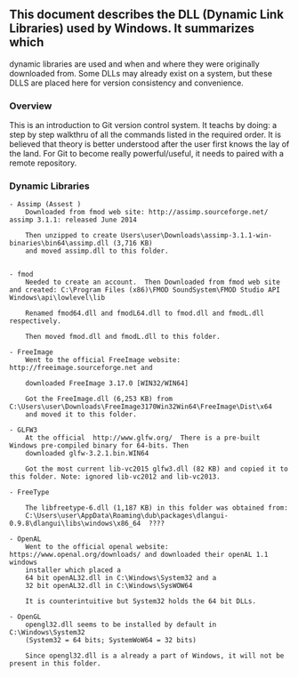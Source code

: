 

## This document describes the DLL (Dynamic Link Libraries) used by Windows. It summarizes which
dynamic libraries are used and when and where they were originally downloaded from. Some DLLs may
already exist on a system, but these DLLS are placed here for version consistency and convenience.  

### Overview
This is an introduction to Git version control system. It teachs by doing: a step by step walkthru of all the commands listed in the required order. It is believed that theory is better understood after the user first knows the lay of the land. For Git to become really powerful/useful, it needs to paired with a remote repository.  


### Dynamic Libraries
    - Assimp (Assest )
        Downloaded from fmod web site: http://assimp.sourceforge.net/ assimp 3.1.1: released June 2014

        Then unzipped to create Users\user\Downloads\assimp-3.1.1-win-binaries\bin64\assimp.dll (3,716 KB)
        and moved assimp.dll to this folder.


    - fmod
        Needed to create an account.  Then Downloaded from fmod web site and created: C:\Program Files (x86)\FMOD SoundSystem\FMOD Studio API Windows\api\lowlevel\lib

        Renamed fmod64.dll and fmodL64.dll to fmod.dll and fmodL.dll respectively.

        Then moved fmod.dll and fmodL.dll to this folder.

    - FreeImage
        Went to the official FreeImage website: http://freeimage.sourceforge.net and

        downloaded FreeImage 3.17.0 [WIN32/WIN64]

        Got the FreeImage.dll (6,253 KB) from C:\Users\user\Downloads\FreeImage3170Win32Win64\FreeImage\Dist\x64
        and moved it to this folder.

    - GLFW3
        At the official  http://www.glfw.org/  There is a pre-built Windows pre-compiled binary for 64-bits. Then 
        downloaded glfw-3.2.1.bin.WIN64
        
        Got the most current lib-vc2015 glfw3.dll (82 KB) and copied it to this folder. Note: ignored lib-vc2012 and lib-vc2013.
    
    - FreeType
        
        The libfreetype-6.dll (1,187 KB) in this folder was obtained from:
        C:\Users\user\AppData\Roaming\dub\packages\dlangui-0.9.8\dlangui\libs\windows\x86_64  ????

    - OpenAL
        Went to the official openal website: https://www.openal.org/downloads/ and downloaded their openAL 1.1 windows 
        installer which placed a 
        64 bit openAL32.dll in C:\Windows\System32 and a 
        32 bit openAL32.dll in C:\Windows\SysWOW64 

        It is counterintuitive but System32 holds the 64 bit DLLs.
    
    - OpenGL
        opengl32.dll seems to be installed by default in C:\Windows\System32  
        (System32 = 64 bits; SystemWoW64 = 32 bits)

        Since opengl32.dll is a already a part of Windows, it will not be present in this folder. 
        
        